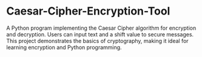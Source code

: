 # Caesar-Cipher-Encryption-Tool
A Python program implementing the Caesar Cipher algorithm for encryption and decryption. Users can input text and a shift value to secure messages. This project demonstrates the basics of cryptography, making it ideal for learning encryption and Python programming.
